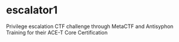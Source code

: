 # escalator1
Privilege escalation CTF challenge through MetaCTF and Antisyphon Training for their ACE-T Core Certification
